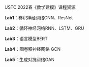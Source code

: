 USTC 2022春《数学建模》课程资源

**Lab1**：卷积神经网络CNN、ResNet

**Lab2**：循环神经网络RNN、LSTM、GRU

**Lab3**：语言模型BERT

**Lab4**：图卷积神经网络 GCN

**Lab5**：生成对抗网络GAN
